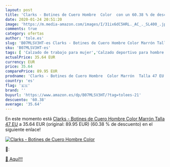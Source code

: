 ```yaml
---
layout: post
title: 'Clarks - Botines de Cuero Hombre  Color  con un 60.38 % de descuento'
date: 2020-01-24 20:51:20
image: 'https://m.media-amazon.com/images/I/31ix6dC5HRL._AC_._SL400_.jpg'
comments: true
category: ofertas
author: 'tole.es'
slug: 'B07MLSV3HT-es Clarks - Botines de Cuero Hombre Color Marrón Talla 47 EU'
sku: 'B07MLSV3HT-es'
tags: [ 'Calzado de trabajo para mujer','Calzado deportivo para hombre','Calzado sanitario y de hostelería para mujer','Chanclas y sandalias de piscina para hombre','Sandalias y chanclas para niña','Zapatillas y calzado deportivo para hombre','Zapatos','Zapatos para hombre','Zapatos para mujer','Zapatos para niñas pequeñas','Zapatos y complementos','Zuecos sanitarios y de hostelería para mujer','Zuecos y mules para hombre','botines', ]
actualPrice: 35.64 EUR
currency: EUR
price: 35.64
comparePrice: 89.95 EUR
prodname: 'Clarks - Botines de Cuero Hombre  Color Marrón  Talla 47 EU'
country: 'es'
flag: '🇪🇸'
brand: ''
buyurl: 'https://www.amazon.es/dp/B07MLSV3HT/?tag=tolees-21'
descuento: '60.38'
average: '35.64'
---
```


En este momento está [Clarks - Botines de Cuero Hombre  Color Marrón  Talla 47 EU](https://www.amazon.es/dp/B07MLSV3HT/?tag=tolees-21) a 35.64 EUR (original: 89.95 EUR) (60.38 %  de descuento) en el siguiente enlace!

[![Clarks - Botines de Cuero Hombre  Color ](https://m.media-amazon.com/images/I/31ix6dC5HRL._AC_._SL400_.jpg)](https://www.amazon.es/dp/B07MLSV3HT/?tag=tolees-21)

🔎:


[🛒 Aquí!!!](https://www.amazon.es/dp/B07MLSV3HT/?tag=tolees-21)
